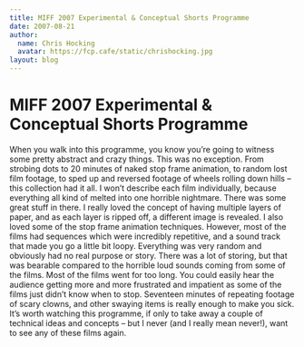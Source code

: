 ```yaml
---
title: MIFF 2007 Experimental & Conceptual Shorts Programme
date: 2007-08-21
author:
  name: Chris Hocking
  avatar: https://fcp.cafe/static/chrishocking.jpg
layout: blog
---
```

# MIFF 2007 Experimental & Conceptual Shorts Programme

When you walk into this programme, you know you’re going to witness some pretty abstract and crazy things. This was no exception. From strobing dots to 20 minutes of naked stop frame animation, to random lost film footage, to sped up and reversed footage of wheels rolling down hills – this collection had it all. I won’t describe each film individually, because everything all kind of melted into one horrible nightmare. There was some great stuff in there. I really loved the concept of having multiple layers of paper, and as each layer is ripped off, a different image is revealed. I also loved some of the stop frame animation techniques. However, most of the films had sequences which were incredibly repetitive, and a sound track that made you go a little bit loopy. Everything was very random and obviously had no real purpose or story. There was a lot of storing, but that was bearable compared to the horrible loud sounds coming from some of the films. Most of the films went for too long. You could easily hear the audience getting more and more frustrated and impatient as some of the films just didn’t know when to stop. Seventeen minutes of repeating footage of scary clowns, and other swaying items is really enough to make you sick. It’s worth watching this programme, if only to take away a couple of technical ideas and concepts – but I never (and I really mean never!), want to see any of these films again.